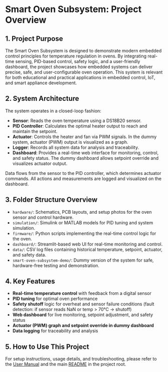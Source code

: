 # Smart Oven Subsystem: Project Overview

## 1. Project Purpose
The Smart Oven Subsystem is designed to demonstrate modern embedded control principles for temperature regulation in ovens. By integrating real-time sensing, PID-based control, safety logic, and a user-friendly dashboard, the project showcases how embedded systems can deliver precise, safe, and user-configurable oven operation. This system is relevant for both educational and practical applications in embedded control, IoT, and smart appliance development.

## 2. System Architecture
The system operates in a closed-loop fashion:
- **Sensor**: Reads the oven temperature using a DS18B20 sensor.
- **PID Controller**: Calculates the optimal heater output to reach and maintain the setpoint.
- **Actuator**: Controls the heater and fan via PWM signals. In the dummy system, actuator (PWM) output is visualized as a graph.
- **Logger**: Records all system data for analysis and traceability.
- **Dashboard**: Provides a real-time web interface for monitoring, control, and safety status. The dummy dashboard allows setpoint override and visualizes actuator output.

Data flows from the sensor to the PID controller, which determines actuator commands. All actions and measurements are logged and visualized on the dashboard.

## 3. Folder Structure Overview
- `hardware/`: Schematics, PCB layouts, and setup photos for the oven sensor and control hardware.
- `simulation/`: Simulink or MATLAB models for PID tuning and system simulation.
- `firmware/`: Python scripts implementing the real-time control logic for the oven.
- `dashboard/`: Streamlit-based web UI for real-time monitoring and control.
- `data/`: CSV log files containing historical temperature, setpoint, actuator, and safety data.
- `smart-oven-subsystem-demo/`: Dummy version of the system for safe, hardware-free testing and demonstration.

## 4. Key Features
- **Real-time temperature control** with feedback from a digital sensor
- **PID tuning** for optimal oven performance
- **Safety shutoff** logic for overheat and sensor failure conditions (fault detection: if sensor reads NaN or temp > 70°C → shutoff)
- **Web dashboard** for live monitoring, setpoint adjustment, and safety status
- **Actuator (PWM) graph and setpoint override in dummy dashboard**
- **Data logging** for traceability and analysis

## 5. How to Use This Project
For setup instructions, usage details, and troubleshooting, please refer to the [User Manual](USER_MANUAL.md) and the main [README](README.md) in the project root. 